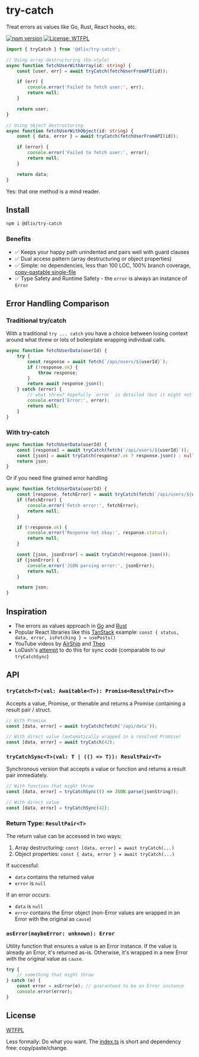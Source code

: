 # try-catch

Treat errors as values like Go, Rust, React hooks, etc.

[![npm version](https://img.shields.io/npm/v/@dliv/try-catch.svg)](https://www.npmjs.com/package/@dliv/try-catch)
[![License: WTFPL](https://img.shields.io/badge/license-WTFPL-blue)](https://www.wtfpl.net/)

```typescript
import { tryCatch } from '@dliv/try-catch';

// Using array destructuring (Go-style)
async function fetchUserWithArray(id: string) {
    const [user, err] = await tryCatch(fetchUserFromAPI(id));

    if (err) {
        console.error('Failed to fetch user:', err);
        return null;
    }

    return user;
}

// Using object destructuring
async function fetchUserWithObject(id: string) {
    const { data, error } = await tryCatch(fetchUserFromAPI(id));

    if (error) {
        console.error('Failed to fetch user:', error);
        return null;
    }

    return data;
}
```

Yes: that one method is a mind reader.

## Install

```bash
npm i @dliv/try-catch
```

### Benefits

- ✅ Keeps your happy path unindented and pairs well with guard clauses
- ✅ Dual access pattern (array destructuring or object properties)
- ✅ Simple: no dependencies, less than 100 LOC, 100% branch coverage, [copy-pastable single-file](./lib/index.ts)
- ✅ Type Safety and Runtime Safety - the `error` is always an instance of `Error`

## Error Handling Comparison

### Traditional try/catch

With a traditional `try ... catch` you have a choice between losing context around what
threw or lots of boilerplate wrapping individual calls.

```typescript
async function fetchUserData(userId) {
    try {
        const response = await fetch(`/api/users/${userId}`);
        if (!response.ok) {
            throw response;
        }
        return await response.json();
    } catch (error) {
        // what threw? hopefully `error` is detailed (but it might not even be an Error)
        console.error('Error:', error);
        return null;
    }
}
```

### With try-catch

```typescript
async function fetchUserData(userId) {
    const [response] = await tryCatch(fetch(`/api/users/${userId}`));
    const [json] = await tryCatch(response?.ok ? response.json() : null);
    return json;
}
```

Or if you need fine grained error handling

```typescript
async function fetchUserData(userId) {
    const [response, fetchError] = await tryCatch(fetch(`/api/users/${userId}`));
    if (fetchError) {
        console.error('Fetch error:', fetchError);
        return null;
    }

    if (!response.ok) {
        console.error('Response not okay:', response.status);
        return null;
    }

    const [json, jsonError] = await tryCatch(response.json());
    if (jsonError) {
        console.error('JSON parsing error:', jsonError);
        return null;
    }

    return json;
}
```

## Inspiration

- The errors as values approach in [Go](https://go.dev/blog/errors-are-values) and [Rust](https://doc.rust-lang.org/book/ch09-02-recoverable-errors-with-result.html)
- Popular React libraries like this [TanStack](https://tanstack.com/query/latest/docs/framework/react/examples/basic) example: `const { status, data, error, isFetching } = usePosts()`
- YouTube videos by [AirShip](https://www.youtube.com/watch?v=ITogH7lJTyE) and [Theo](https://www.youtube.com/watch?v=Y6jT-IkV0VM)
- LoDash's [attempt](https://lodash.com/docs/4.17.15#attempt) to do this for sync code (comparable to our `tryCatchSync`)

## API

### `tryCatch<T>(val: Awaitable<T>): Promise<ResultPair<T>>`

Accepts a value, Promise, or thenable and returns a Promise containing a result pair / struct.

```typescript
// With Promise
const [data, error] = await tryCatch(fetch('/api/data'));

// With direct value (automatically wrapped in a resolved Promise)
const [data, error] = await tryCatch(42);
```

### `tryCatchSync<T>(val: T | (() => T)): ResultPair<T>`

Synchronous version that accepts a value or function and returns a result pair immediately.

```typescript
// With function that might throw
const [data, error] = tryCatchSync(() => JSON.parse(jsonString));

// With direct value
const [data, error] = tryCatchSync(42);
```

### Return Type: `ResultPair<T>`

The return value can be accessed in two ways:

1. Array destructuring: `const [data, error] = await tryCatch(...)`
2. Object properties: `const { data, error } = await tryCatch(...)`

If successful:

- `data` contains the returned value
- `error` is `null`

If an error occurs:

- `data` is `null`
- `error` contains the Error object (non-Error values are wrapped in an Error with the original as `cause`)

### `asError(maybeError: unknown): Error`

Utility function that ensures a value is an Error instance. If the value is already an Error, it's returned as-is. Otherwise, it's wrapped in a new Error with the original value as `cause`.

```typescript
try {
    // something that might throw
} catch (e) {
    const error = asError(e); // guaranteed to be an Error instance
    console.error(error);
}
```

## License

[WTFPL](https://www.wtfpl.net/)

Less formally: Do what you want. The [index.ts](./lib/index.ts) is short and dependency free: copy/paste/change.
